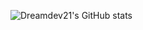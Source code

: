 ![Dreamdev21's GitHub stats](https://github-readme-stats.vercel.app/api?username=dreamdev21&show_icons=true&count_private=true&theme=radical)


